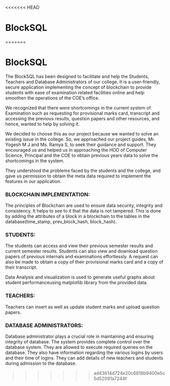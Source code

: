 <<<<<<< HEAD
# BlockSQL
=======
# BlockSQL
The BlockSQL has been designed to facilitate and help the Students, Teachers and Database Administrators of our college. It is a user-friendly, secure application implementing the concept of blockchain to provide students with ease of examination related facilities online and help smoothen the operations of the COE’s office.

We recognized that there were shortcomings in the current system of Examination such as requesting for provisional marks card, transcript and accessing the previous results, question papers and other resources, and hence, wanted to help by solving it. 

We decided to choose this as our project because we wanted to solve an existing issue in the college. So, we approached our project guides, Mr. Yogesh M J and Ms. Ramya S, to seek their guidance and support. They encouraged us and helped us in approaching the HOD of Computer Science, Principal and the COE to obtain previous years data to solve the shortcomings in the system.

They understood the problems faced by the students and the college, and gave us permission to
obtain the meta data required to implement the features in our application.

### BLOCKCHAIN IMPLEMENTATION:
The principles of Blockchain are used to ensure data security, integrity and consistency. It helps to see to it that the data is not tampered. This is done by adding the attributes of a block in a blockchain to the tables in the database(time_stamp, prev_block_hash, block_hash).

### STUDENTS:

The students can access and view their previous semester results and current semester results. Students can also view and download question papers of previous internals and examinations effortlessly. A request can also be made to obtain a copy of their provisional marks card and a copy of their transcript.

Data Analysis and visualization is used to generate useful graphs about student performanceusing matplotlib library from the provided data.

### TEACHERS:
Teachers can insert as well as update student marks and upload question papers.

### DATABASE ADMINISTRATORS:
Database administrator plays a crucial role in maintaining and ensuring integrity of database. The system provides complete control over the database system. They are allowed to execute required queries on the database.
They also have information regarding the various logins by users and their time of logins.
They can add details of new teachers and students during admission to the
database.
>>>>>>> ad43614d724e20c6818b9400e5c5d52091a7244f
